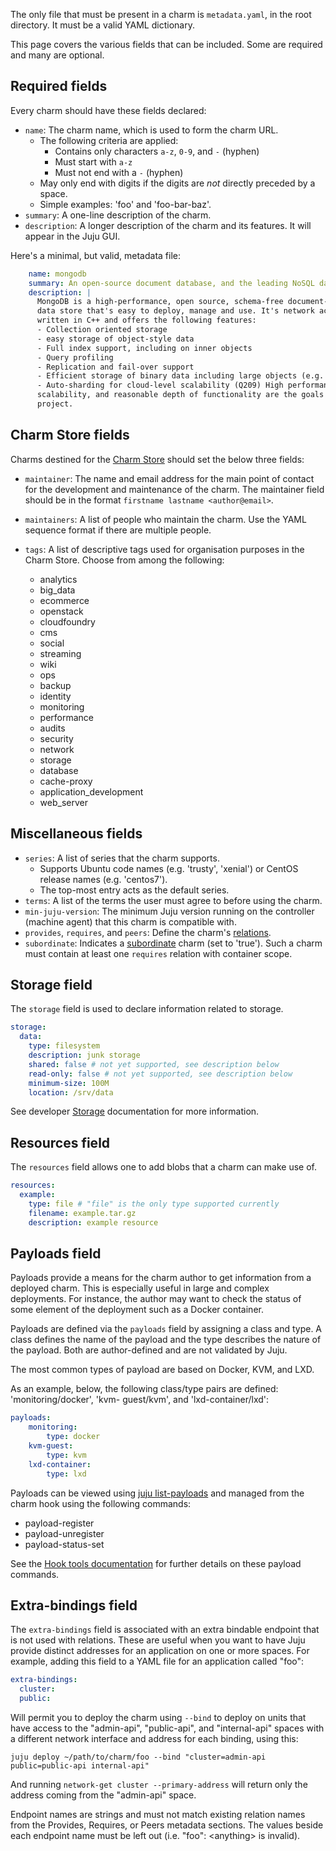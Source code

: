 The only file that must be present in a charm is `metadata.yaml`, in the root directory. It must be a valid YAML dictionary.

This page covers the various fields that can be included. Some are required and many are optional.

<h2 id="heading--required-fields">Required fields</h2>

Every charm should have these fields declared:

-   `name`: The charm name, which is used to form the charm URL.
    -   The following criteria are applied:
        -   Contains only characters `a-z`, `0-9`, and `-` (hyphen)
        -   Must start with `a-z`
        -   Must not end with a `-` (hyphen)
    -   May only end with digits if the digits are *not* directly preceded by a space.
    -   Simple examples: 'foo' and 'foo-bar-baz'.
-   `summary`: A one-line description of the charm.
-   `description`: A longer description of the charm and its features. It will appear in the Juju GUI.

Here's a minimal, but valid, metadata file:

``` yaml
    name: mongodb
    summary: An open-source document database, and the leading NoSQL database
    description: |
      MongoDB is a high-performance, open source, schema-free document- oriented
      data store that's easy to deploy, manage and use. It's network accessible,
      written in C++ and offers the following features:
      - Collection oriented storage
      - easy storage of object-style data
      - Full index support, including on inner objects
      - Query profiling
      - Replication and fail-over support
      - Efficient storage of binary data including large objects (e.g. videos)
      - Auto-sharding for cloud-level scalability (Q209) High performance,
      scalability, and reasonable depth of functionality are the goals for the
      project.
```

<h2 id="heading--charm-store-fields">Charm Store fields</h2>

Charms destined for the [Charm Store](https://jujucharms.com/store) should set the below three fields:

-   `maintainer`: The name and email address for the main point of contact for the development and maintenance of the charm. The maintainer field should be in the format `firstname lastname <author@email>`.

-   `maintainers`: A list of people who maintain the charm. Use the YAML sequence format if there are multiple people.

-   `tags`: A list of descriptive tags used for organisation purposes in the Charm Store. Choose from among the following:

    -   analytics
    -   big_data
    -   ecommerce
    -   openstack
    -   cloudfoundry
    -   cms
    -   social
    -   streaming
    -   wiki
    -   ops
    -   backup
    -   identity
    -   monitoring
    -   performance
    -   audits
    -   security
    -   network
    -   storage
    -   database
    -   cache-proxy
    -   application_development
    -   web_server

<h2 id="heading--miscellaneous-fields">Miscellaneous fields</h2>

-   `series`: A list of series that the charm supports.
    -   Supports Ubuntu code names (e.g. 'trusty', 'xenial') or CentOS release names (e.g. 'centos7').
    -   The top-most entry acts as the default series.
-   `terms`: A list of the terms the user must agree to before using the charm.
-   `min-juju-version`: The minimum Juju version running on the controller (machine agent) that this charm is compatible with.
-   `provides`, `requires`, and `peers`: Define the charm's [relations](/t/implementing-relations-in-juju-charms/1051).
-   `subordinate`: Indicates a [subordinate](/t/subordinate-applications/1053) charm (set to 'true'). Such a charm must contain at least one `requires` relation with container scope.

<h2 id="heading--storage-field">Storage field</h2>

The `storage` field is used to declare information related to storage.

``` yaml
storage:
  data:
    type: filesystem
    description: junk storage
    shared: false # not yet supported, see description below
    read-only: false # not yet supported, see description below
    minimum-size: 100M
    location: /srv/data
```

See developer [Storage](/t/writing-charms-that-use-storage/1128) documentation for more information.

<h2 id="heading--resources-field">Resources field</h2>

The `resources` field allows one to add blobs that a charm can make use of.

``` yaml
resources:
  example:
    type: file # "file" is the only type supported currently
    filename: example.tar.gz
    description: example resource
```

<h2 id="heading--payloads-field">Payloads field</h2>

Payloads provide a means for the charm author to get information from a deployed charm. This is especially useful in large and complex deployments. For instance, the author may want to check the status of some element of the deployment such as a Docker container.

Payloads are defined via the `payloads` field by assigning a class and type. A class defines the name of the payload and the type describes the nature of the payload. Both are author-defined and are not validated by Juju.

The most common types of payload are based on Docker, KVM, and LXD.

As an example, below, the following class/type pairs are defined: 'monitoring/docker', 'kvm- guest/kvm', and 'lxd-container/lxd':

``` yaml
payloads:
    monitoring:
        type: docker
    kvm-guest:
        type: kvm
    lxd-container:
        type: lxd
```

Payloads can be viewed using [juju list-payloads](./commands.md#list-payloads) and managed from the charm hook using the following commands:

-   payload-register
-   payload-unregister
-   payload-status-set

See the [Hook tools documentation](/t/hook-tools/1163#heading--payload-status-set) for further details on these payload commands.

<h2 id="heading--extra-bindings-field">Extra-bindings field</h2>

The `extra-bindings` field is associated with an extra bindable endpoint that is not used with relations. These are useful when you want to have Juju provide distinct addresses for an application on one or more spaces. For example, adding this field to a YAML file for an application called "foo":

``` yaml
extra-bindings:
  cluster:
  public:
```

Will permit you to deploy the charm using `--bind` to deploy on units that have access to the "admin-api", "public-api", and "internal-api" spaces with a different network interface and address for each binding, using this:

``` text
juju deploy ~/path/to/charm/foo --bind "cluster=admin-api public=public-api internal-api"
```

And running `network-get cluster --primary-address` will return only the address coming from the "admin-api" space.

Endpoint names are strings and must not match existing relation names from the Provides, Requires, or Peers metadata sections. The values beside each endpoint name must be left out (i.e. "foo": &lt;anything&gt; is invalid).

<!-- LINKS -->
